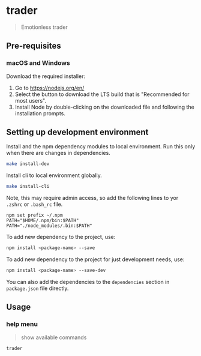 # trader

> Emotionless trader

## Pre-requisites

### macOS and Windows

Download the required installer:

1. Go to https://nodejs.org/en/
1. Select the button to download the LTS build that is "Recommended for most users".
1. Install Node by double-clicking on the downloaded file and following the installation prompts.

## Setting up development environment

Install and the npm dependency modules to local environment.  Run this only when there are changes in dependencies.

```sh
make install-dev
```

Install cli to local environment globally.

```sh
make install-cli
```

Note, this may require admin access, so add the following lines to yor `.zshrc` or `.bash_rc` file.

```
npm set prefix ~/.npm
PATH="$HOME/.npm/bin:$PATH"
PATH="./node_modules/.bin:$PATH"
```

To add new dependency to the project, use:

```sh
npm install <package-name> --save
```

To add new dependency to the project for just development needs, use:

```sh
npm install <package-name> --save-dev
```

You can also add the dependencies to the `dependencies` section in `package.json` file directly.

## Usage

### help menu

> show available commands

```sh
trader
```
